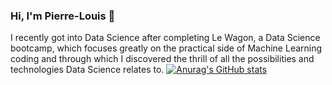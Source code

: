 ### Hi, I'm Pierre-Louis 👋
I recently got into Data Science after completing Le Wagon, a Data Science bootcamp, which focuses greatly on the practical side of Machine Learning coding and through which I discovered the thrill of all the possibilities and technologies Data Science relates to. 
[![Anurag's GitHub stats](https://github-readme-stats.vercel.app/api?username=PilouZer)](https://github.com/anuraghazra/github-readme-stats)
<!--
**PilouZer/PilouZer** is a ✨ _special_ ✨ repository because its `README.md` (this file) appears on your GitHub profile.

Here are some ideas to get you started:

- 🔭 I’m currently working on ...
- 🌱 I’m currently learning ...
- 👯 I’m looking to collaborate on ...
- 🤔 I’m looking for help with ...
- 💬 Ask me about ...
- 📫 How to reach me: ...
- 😄 Pronouns: ...
- ⚡ Fun fact: ...
-->
